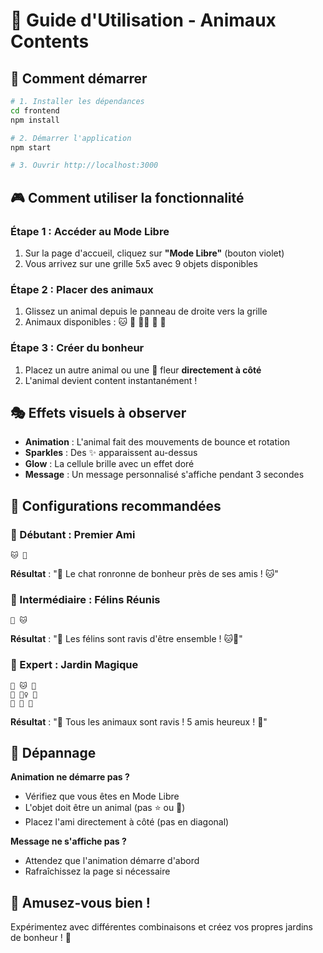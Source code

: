 # 🎉 Guide d'Utilisation - Animaux Contents

## 🚀 Comment démarrer

```bash
# 1. Installer les dépendances
cd frontend
npm install

# 2. Démarrer l'application
npm start

# 3. Ouvrir http://localhost:3000
```

## 🎮 Comment utiliser la fonctionnalité

### Étape 1 : Accéder au Mode Libre

1. Sur la page d'accueil, cliquez sur **"Mode Libre"** (bouton violet)
2. Vous arrivez sur une grille 5x5 avec 9 objets disponibles

### Étape 2 : Placer des animaux

1. Glissez un animal depuis le panneau de droite vers la grille
2. Animaux disponibles : 🐱 🦁 🧚‍♀️ 🐌 🐞

### Étape 3 : Créer du bonheur

1. Placez un autre animal ou une 🌸 fleur **directement à côté**
2. L'animal devient content instantanément !

## 🎭 Effets visuels à observer

- **Animation** : L'animal fait des mouvements de bounce et rotation
- **Sparkles** : Des ✨ apparaissent au-dessus
- **Glow** : La cellule brille avec un effet doré
- **Message** : Un message personnalisé s'affiche pendant 3 secondes

## 🎯 Configurations recommandées

### 🥇 Débutant : Premier Ami

```
🐱 🌸
```

**Résultat** : "🎉 Le chat ronronne de bonheur près de ses amis ! 🐱"

### 🥈 Intermédiaire : Félins Réunis

```
🦁 🐱
```

**Résultat** : "🎉 Les félins sont ravis d'être ensemble ! 🐱🦁"

### 🥉 Expert : Jardin Magique

```
🌸 🐱 🌸
🐞 🧚‍♀️ 🐌
🌸 🦁 🌸
```

**Résultat** : "🎉 Tous les animaux sont ravis ! 5 amis heureux ! 🎊"

## 🔧 Dépannage

**Animation ne démarre pas ?**

- Vérifiez que vous êtes en Mode Libre
- L'objet doit être un animal (pas ⭐ ou 🚗)
- Placez l'ami directement à côté (pas en diagonal)

**Message ne s'affiche pas ?**

- Attendez que l'animation démarre d'abord
- Rafraîchissez la page si nécessaire

## 🎊 Amusez-vous bien !

Expérimentez avec différentes combinaisons et créez vos propres jardins de bonheur ! 🌺
